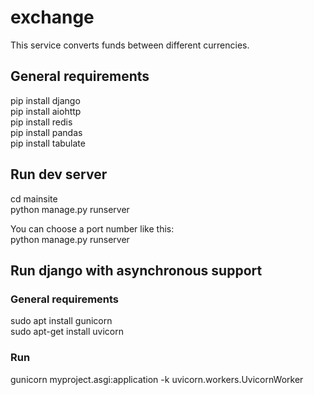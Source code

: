 # exchange
This service converts funds between different currencies.  
 
## General requirements
pip install django  
pip install aiohttp  
pip install redis  
pip install pandas  
pip install tabulate  
  
## Run dev server  
cd mainsite  
python manage.py runserver  
  
You can choose a port number like this:  
python manage.py runserver  

## Run django with asynchronous support

### General requirements
sudo apt install gunicorn  
sudo apt-get install uvicorn  

### Run  
gunicorn myproject.asgi:application -k uvicorn.workers.UvicornWorker
